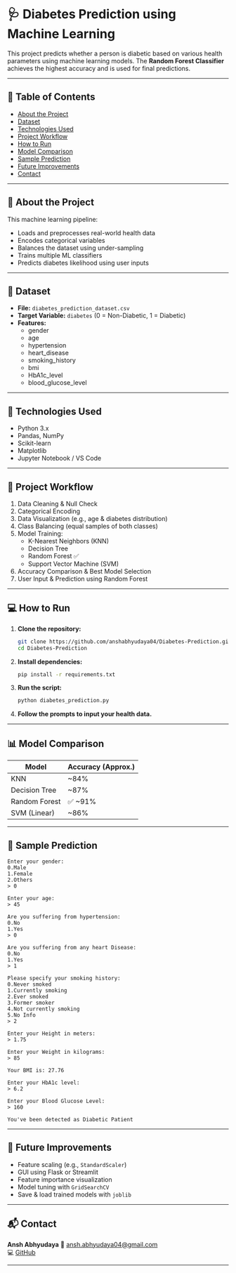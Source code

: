 # 🩺 Diabetes Prediction using Machine Learning

This project predicts whether a person is diabetic based on various health parameters using machine learning models. The **Random Forest Classifier** achieves the highest accuracy and is used for final predictions.

---

## 📌 Table of Contents

- [About the Project](#about-the-project)
- [Dataset](#dataset)
- [Technologies Used](#technologies-used)
- [Project Workflow](#project-workflow)
- [How to Run](#how-to-run)
- [Model Comparison](#model-comparison)
- [Sample Prediction](#sample-prediction)
- [Future Improvements](#future-improvements)
- [Contact](#contact)

---

## 📖 About the Project

This machine learning pipeline:

- Loads and preprocesses real-world health data  
- Encodes categorical variables  
- Balances the dataset using under-sampling  
- Trains multiple ML classifiers  
- Predicts diabetes likelihood using user inputs  

---

## 📂 Dataset

- **File:** `diabetes_prediction_dataset.csv`  
- **Target Variable:** `diabetes` (0 = Non-Diabetic, 1 = Diabetic)  
- **Features:**
  - gender  
  - age  
  - hypertension  
  - heart_disease  
  - smoking_history  
  - bmi  
  - HbA1c_level  
  - blood_glucose_level  

---

## 🧰 Technologies Used

- Python 3.x  
- Pandas, NumPy  
- Scikit-learn  
- Matplotlib  
- Jupyter Notebook / VS Code  

---

## 🔄 Project Workflow

1. Data Cleaning & Null Check  
2. Categorical Encoding  
3. Data Visualization (e.g., age & diabetes distribution)  
4. Class Balancing (equal samples of both classes)  
5. Model Training:
   - K-Nearest Neighbors (KNN)  
   - Decision Tree  
   - Random Forest ✅  
   - Support Vector Machine (SVM)  
6. Accuracy Comparison & Best Model Selection  
7. User Input & Prediction using Random Forest  

---

## 💻 How to Run

1. **Clone the repository:**

    ```bash
    git clone https://github.com/anshabhyudaya04/Diabetes-Prediction.git
    cd Diabetes-Prediction
    ```

2. **Install dependencies:**

    ```bash
    pip install -r requirements.txt
    ```

3. **Run the script:**

    ```bash
    python diabetes_prediction.py
    ```

4. **Follow the prompts to input your health data.**

---

## 📊 Model Comparison

| Model         | Accuracy (Approx.) |
|---------------|--------------------|
| KNN           | ~84%               |
| Decision Tree | ~87%               |
| Random Forest | ✅ ~91%             |
| SVM (Linear)  | ~86%               |

---

## 🧪 Sample Prediction

```text
Enter your gender:
0.Male
1.Female
2.Others
> 0

Enter your age:
> 45

Are you suffering from hypertension:
0.No
1.Yes
> 0

Are you suffering from any heart Disease:
0.No
1.Yes
> 1

Please specify your smoking history:
0.Never smoked
1.Currently smoking
2.Ever smoked
3.Former smoker
4.Not currently smoking
5.No Info
> 2

Enter your Height in meters:
> 1.75

Enter your Weight in kilograms:
> 85

Your BMI is: 27.76

Enter your HbA1c level:
> 6.2

Enter your Blood Glucose Level:
> 160

You've been detected as Diabetic Patient
````

---

## 🚀 Future Improvements

* Feature scaling (e.g., `StandardScaler`)
* GUI using Flask or Streamlit
* Feature importance visualization
* Model tuning with `GridSearchCV`
* Save & load trained models with `joblib`

---

## 📬 Contact

**Ansh Abhyudaya**
📧 [ansh.abhyudaya04@gmail.com](mailto:ansh.abhyudaya04@gmail.com)   
💻 [GitHub](https://github.com/anshabhyudaya04)

---
